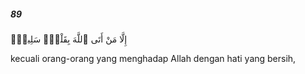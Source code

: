 ##### 89

<span class="ayah">إِلَّا مَنْ أَتَى ٱللَّهَ بِقَلْبٍۢ سَلِيمٍۢ</span>

<span class="ayah_translation">kecuali orang-orang yang menghadap Allah dengan hati yang bersih,</span>
